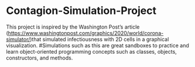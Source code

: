 # Contagion-Simulation-Project

This project is inspired by the Washington Post’s article (https://www.washingtonpost.com/graphics/2020/world/corona-simulator/)that simulated infectiousness with 2D cells in a graphical visualization. 
#Simulations such as this are great sandboxes to practice and learn object-oriented programming concepts such as classes, objects, constructors, and methods.
